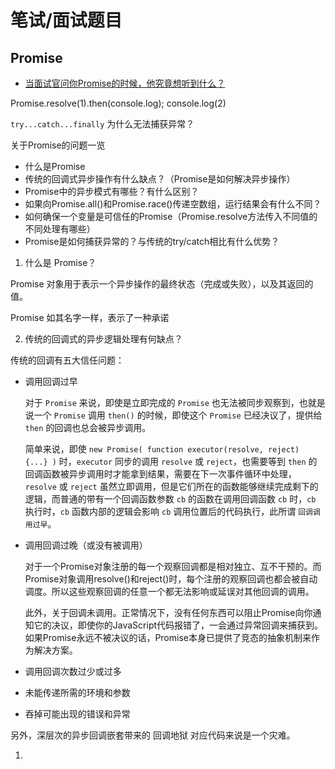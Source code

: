 # 笔试/面试题目

## Promise

* [当面试官问你Promise的时候，他究竟想听到什么？](https://zhuanlan.zhihu.com/p/29235579)

Promise.resolve(1).then(console.log); console.log(2)

`try...catch...finally` 为什么无法捕获异常？

关于Promise的问题一览

* 什么是Promise
* 传统的回调式异步操作有什么缺点？（Promise是如何解决异步操作）
* Promise中的异步模式有哪些？有什么区别？
* 如果向Promise.all()和Promise.race()传递空数组，运行结果会有什么不同？
* 如何确保一个变量是可信任的Promise（Promise.resolve方法传入不同值的不同处理有哪些）
* Promise是如何捕获异常的？与传统的try/catch相比有什么优势？


1. 什么是 Promise？

Promise 对象用于表示一个异步操作的最终状态（完成或失败），以及其返回的值。

Promise 如其名字一样，表示了一种承诺

2. 传统的回调式的异步逻辑处理有何缺点？

传统的回调有五大信任问题：

* 调用回调过早

  对于 `Promise` 来说，即使是立即完成的 `Promise` 也无法被同步观察到，也就是说一个 `Promise` 调用 `then()` 的时候，即使这个 `Promise` 已经决议了，提供给 `then` 的回调也总会被异步调用。
  
  简单来说，即使 `new Promise( function executor(resolve, reject) {...} )` 时，`executor` 同步的调用 `resolve` 或 `reject`，也需要等到 `then` 的回调函数被异步调用时才能拿到结果，需要在下一次事件循环中处理，`resolve` 或 `reject` 虽然立即调用，但是它们所在的函数能够继续完成剩下的逻辑，而普通的带有一个回调函数参数 `cb` 的函数在调用回调函数 `cb` 时，`cb` 执行时，`cb` 函数内部的逻辑会影响 `cb` 调用位置后的代码执行，此所谓 `回调调用过早`。

* 调用回调过晚（或没有被调用）

  对于一个Promise对象注册的每一个观察回调都是相对独立、互不干预的。而Promise对象调用resolve()和reject()时，每个注册的观察回调也都会被自动调度。所以这些观察回调的任意一个都无法影响或延误对其他回调的调用。

  此外，关于回调未调用。正常情况下，没有任何东西可以阻止Promise向你通知它的决议，即使你的JavaScript代码报错了，一会通过异常回调来捕获到。如果Promise永远不被决议的话，Promise本身已提供了竞态的抽象机制来作为解决方案。

* 调用回调次数过少或过多
* 未能传递所需的环境和参数
* 吞掉可能出现的错误和异常

另外，深层次的异步回调嵌套带来的 回调地狱 对应代码来说是一个灾难。

1. 
